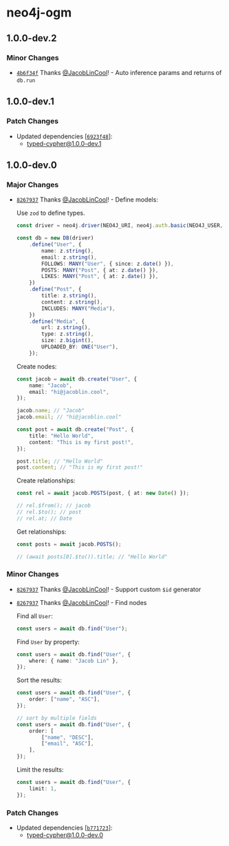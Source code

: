 # neo4j-ogm

## 1.0.0-dev.2

### Minor Changes

-   [`4b6f34f`](https://github.com/JacobLinCool/neo4j-ogm/commit/4b6f34f861c4b73cee4b34ee55e73fdc2e58debe) Thanks [@JacobLinCool](https://github.com/JacobLinCool)! - Auto inference params and returns of `db.run`

## 1.0.0-dev.1

### Patch Changes

-   Updated dependencies [[`6923f48`](https://github.com/JacobLinCool/neo4j-ogm/commit/6923f48c1739226e8cf98c7a632486e2f47c2442)]:
    -   typed-cypher@1.0.0-dev.1

## 1.0.0-dev.0

### Major Changes

-   [`8267937`](https://github.com/JacobLinCool/neo4j-ogm/commit/82679379d7e473ea405c3b207b31699e24e762eb) Thanks [@JacobLinCool](https://github.com/JacobLinCool)! - Define models:

    Use `zod` to define types.

    ```ts
    const driver = neo4j.driver(NEO4J_URI, neo4j.auth.basic(NEO4J_USER, NEO4J_PASSWORD));

    const db = new DB(driver)
    	.define("User", {
    		name: z.string(),
    		email: z.string(),
    		FOLLOWS: MANY("User", { since: z.date() }),
    		POSTS: MANY("Post", { at: z.date() }),
    		LIKES: MANY("Post", { at: z.date() }),
    	})
    	.define("Post", {
    		title: z.string(),
    		content: z.string(),
    		INCLUDES: MANY("Media"),
    	})
    	.define("Media", {
    		url: z.string(),
    		type: z.string(),
    		size: z.bigint(),
    		UPLOADED_BY: ONE("User"),
    	});
    ```

    Create nodes:

    ```ts
    const jacob = await db.create("User", {
    	name: "Jacob",
    	email: "hi@jacoblin.cool",
    });

    jacob.name; // "Jacob"
    jacob.email; // "hi@jacoblin.cool"

    const post = await db.create("Post", {
    	title: "Hello World",
    	content: "This is my first post!",
    });

    post.title; // "Hello World"
    post.content; // "This is my first post!"
    ```

    Create relationships:

    ```ts
    const rel = await jacob.POSTS(post, { at: new Date() });

    // rel.$from(); // jacob
    // rel.$to(); // post
    // rel.at; // Date
    ```

    Get relationships:

    ```ts
    const posts = await jacob.POSTS();

    // (await posts[0].$to()).title; // "Hello World"
    ```

### Minor Changes

-   [`8267937`](https://github.com/JacobLinCool/neo4j-ogm/commit/82679379d7e473ea405c3b207b31699e24e762eb) Thanks [@JacobLinCool](https://github.com/JacobLinCool)! - Support custom `$id` generator

-   [`8267937`](https://github.com/JacobLinCool/neo4j-ogm/commit/82679379d7e473ea405c3b207b31699e24e762eb) Thanks [@JacobLinCool](https://github.com/JacobLinCool)! - Find nodes

    Find all `User`:

    ```ts
    const users = await db.find("User");
    ```

    Find `User` by property:

    ```ts
    const users = await db.find("User", {
    	where: { name: "Jacob Lin" },
    });
    ```

    Sort the results:

    ```ts
    const users = await db.find("User", {
        order: ["name", "ASC"],
    });

    // sort by multiple fields
    const users = await db.find("User", {
        order: [
            ["name", "DESC"],
            ["email", "ASC"],
        ],
    });
    ```

    Limit the results:

    ```ts
    const users = await db.find("User", {
    	limit: 1,
    });
    ```

### Patch Changes

-   Updated dependencies [[`b771723`](https://github.com/JacobLinCool/neo4j-ogm/commit/b77172395627e93a8a3a32b54b4e670c49eae421)]:
    -   typed-cypher@1.0.0-dev.0
